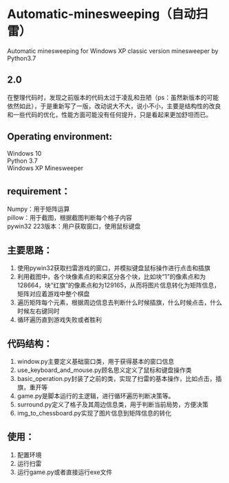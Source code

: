 # Automatic-minesweeping（自动扫雷）
Automatic minesweeping for Windows XP classic version minesweeper by Python3.7

## 2.0
在整理代码时，发现之前版本的代码太过于凌乱和丑陋（ps：虽然新版本的可能依然如此），于是重新写了一版，改动说大不大，说小不小，主要是结构性的改良和一些代码的优化，性能方面可能没有任何提升，只是看起来更加舒坦而已。

## Operating environment:  
Windows 10  
Python 3.7  
Windows XP Minesweeper  

## requirement： 
Numpy：用于矩阵运算  
pillow：用于截图，根据截图判断每个格子内容  
pywin32 223版本：用户获取窗口，使用鼠标键盘  

## 主要思路：  
1. 使用pywin32获取扫雷游戏的窗口，并模拟键盘鼠标操作进行点击和插旗  
2. 利用截图中，各个块像素点的和来区分各个块，比如块“1”的像素点和为128664，块“红旗”的像素点和为129165，从而将图片信息转化为矩阵信息，矩阵对应着游戏中整个棋盘  
3. 遍历矩阵每个元素，根据周边信息去判断什么时候插旗，什么时候点击，什么时候左右键同时  
4. 循环遍历直到游戏失败或者胜利  

## 代码结构：
1. window.py主要定义基础窗口类，用于获得基本的窗口信息  
2. use_keyboard_and_mouse.py顾名思义定义了鼠标和键盘操作类  
3. basic_operation.py封装了之前的类，实现了扫雷的基本操作，比如点击，插旗，重开等  
4. game.py是脚本运行的主逻辑，进行循环遍历判断决策等。  
5. surround.py定义了格子及其周边信息类，用于判断当前局势，方便决策  
6. img_to_chessboard.py实现了图片信息到矩阵信息的转化  

## 使用：
1. 配置环境  
2. 运行扫雷  
3. 运行game.py或者直接运行exe文件  
